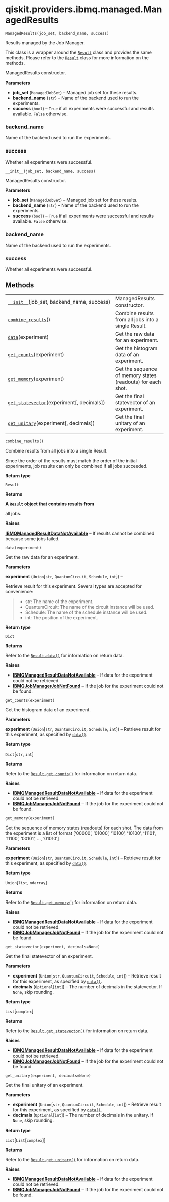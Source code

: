 <span id="qiskit-providers-ibmq-managed-managedresults" />

# qiskit.providers.ibmq.managed.ManagedResults

<span id="undefined" />

`ManagedResults(job_set, backend_name, success)`

Results managed by the Job Manager.

This class is a wrapper around the [`Result`](qiskit.result.Result#qiskit.result.Result "qiskit.result.Result") class and provides the same methods. Please refer to the [`Result`](qiskit.result.Result#qiskit.result.Result "qiskit.result.Result") class for more information on the methods.

ManagedResults constructor.

**Parameters**

*   **job\_set** (`ManagedJobSet`) – Managed job set for these results.
*   **backend\_name** (`str`) – Name of the backend used to run the experiments.
*   **success** (`bool`) – `True` if all experiments were successful and results available. `False` otherwise.

<span id="undefined" />

### backend\_name

Name of the backend used to run the experiments.

<span id="undefined" />

### success

Whether all experiments were successful.

<span id="undefined" />

`__init__(job_set, backend_name, success)`

ManagedResults constructor.

**Parameters**

*   **job\_set** (`ManagedJobSet`) – Managed job set for these results.
*   **backend\_name** (`str`) – Name of the backend used to run the experiments.
*   **success** (`bool`) – `True` if all experiments were successful and results available. `False` otherwise.

<span id="undefined" />

### backend\_name

Name of the backend used to run the experiments.

<span id="undefined" />

### success

Whether all experiments were successful.

## Methods

|                                                                                                                                                                            |                                                             |
| -------------------------------------------------------------------------------------------------------------------------------------------------------------------------- | ----------------------------------------------------------- |
| [`__init__`](#qiskit.providers.ibmq.managed.ManagedResults.__init__ "qiskit.providers.ibmq.managed.ManagedResults.__init__")(job\_set, backend\_name, success)             | ManagedResults constructor.                                 |
| [`combine_results`](#qiskit.providers.ibmq.managed.ManagedResults.combine_results "qiskit.providers.ibmq.managed.ManagedResults.combine_results")()                        | Combine results from all jobs into a single Result.         |
| [`data`](#qiskit.providers.ibmq.managed.ManagedResults.data "qiskit.providers.ibmq.managed.ManagedResults.data")(experiment)                                               | Get the raw data for an experiment.                         |
| [`get_counts`](#qiskit.providers.ibmq.managed.ManagedResults.get_counts "qiskit.providers.ibmq.managed.ManagedResults.get_counts")(experiment)                             | Get the histogram data of an experiment.                    |
| [`get_memory`](#qiskit.providers.ibmq.managed.ManagedResults.get_memory "qiskit.providers.ibmq.managed.ManagedResults.get_memory")(experiment)                             | Get the sequence of memory states (readouts) for each shot. |
| [`get_statevector`](#qiskit.providers.ibmq.managed.ManagedResults.get_statevector "qiskit.providers.ibmq.managed.ManagedResults.get_statevector")(experiment\[, decimals]) | Get the final statevector of an experiment.                 |
| [`get_unitary`](#qiskit.providers.ibmq.managed.ManagedResults.get_unitary "qiskit.providers.ibmq.managed.ManagedResults.get_unitary")(experiment\[, decimals])             | Get the final unitary of an experiment.                     |

<span id="undefined" />

`combine_results()`

Combine results from all jobs into a single Result.

<Admonition title="Note" type="note">
  Since the order of the results must match the order of the initial experiments, job results can only be combined if all jobs succeeded.
</Admonition>

**Return type**

`Result`

**Returns**

**A [`Result`](qiskit.result.Result#qiskit.result.Result "qiskit.result.Result") object that contains results from**

all jobs.

**Raises**

[**IBMQManagedResultDataNotAvailable**](qiskit.providers.ibmq.managed.IBMQManagedResultDataNotAvailable#qiskit.providers.ibmq.managed.IBMQManagedResultDataNotAvailable "qiskit.providers.ibmq.managed.IBMQManagedResultDataNotAvailable") – If results cannot be combined because some jobs failed.

<span id="undefined" />

`data(experiment)`

Get the raw data for an experiment.

**Parameters**

**experiment** (`Union`\[`str`, `QuantumCircuit`, `Schedule`, `int`]) –

Retrieve result for this experiment. Several types are accepted for convenience:

> *   str: The name of the experiment.
> *   QuantumCircuit: The name of the circuit instance will be used.
> *   Schedule: The name of the schedule instance will be used.
> *   int: The position of the experiment.

**Return type**

`Dict`

**Returns**

Refer to the [`Result.data()`](qiskit.result.Result#qiskit.result.Result.data "qiskit.result.Result.data") for information on return data.

**Raises**

*   [**IBMQManagedResultDataNotAvailable**](qiskit.providers.ibmq.managed.IBMQManagedResultDataNotAvailable#qiskit.providers.ibmq.managed.IBMQManagedResultDataNotAvailable "qiskit.providers.ibmq.managed.IBMQManagedResultDataNotAvailable") – If data for the experiment could not be retrieved.
*   [**IBMQJobManagerJobNotFound**](qiskit.providers.ibmq.managed.IBMQJobManagerJobNotFound#qiskit.providers.ibmq.managed.IBMQJobManagerJobNotFound "qiskit.providers.ibmq.managed.IBMQJobManagerJobNotFound") – If the job for the experiment could not be found.

<span id="undefined" />

`get_counts(experiment)`

Get the histogram data of an experiment.

**Parameters**

**experiment** (`Union`\[`str`, `QuantumCircuit`, `Schedule`, `int`]) – Retrieve result for this experiment, as specified by [`data()`](#qiskit.providers.ibmq.managed.ManagedResults.data "qiskit.providers.ibmq.managed.ManagedResults.data").

**Return type**

`Dict`\[`str`, `int`]

**Returns**

Refer to the [`Result.get_counts()`](qiskit.result.Result#qiskit.result.Result.get_counts "qiskit.result.Result.get_counts") for information on return data.

**Raises**

*   [**IBMQManagedResultDataNotAvailable**](qiskit.providers.ibmq.managed.IBMQManagedResultDataNotAvailable#qiskit.providers.ibmq.managed.IBMQManagedResultDataNotAvailable "qiskit.providers.ibmq.managed.IBMQManagedResultDataNotAvailable") – If data for the experiment could not be retrieved.
*   [**IBMQJobManagerJobNotFound**](qiskit.providers.ibmq.managed.IBMQJobManagerJobNotFound#qiskit.providers.ibmq.managed.IBMQJobManagerJobNotFound "qiskit.providers.ibmq.managed.IBMQJobManagerJobNotFound") – If the job for the experiment could not be found.

<span id="undefined" />

`get_memory(experiment)`

Get the sequence of memory states (readouts) for each shot. The data from the experiment is a list of format \[‘00000’, ‘01000’, ‘10100’, ‘10100’, ‘11101’, ‘11100’, ‘00101’, …, ‘01010’]

**Parameters**

**experiment** (`Union`\[`str`, `QuantumCircuit`, `Schedule`, `int`]) – Retrieve result for this experiment, as specified by [`data()`](#qiskit.providers.ibmq.managed.ManagedResults.data "qiskit.providers.ibmq.managed.ManagedResults.data").

**Return type**

`Union`\[`list`, `ndarray`]

**Returns**

Refer to the [`Result.get_memory()`](qiskit.result.Result#qiskit.result.Result.get_memory "qiskit.result.Result.get_memory") for information on return data.

**Raises**

*   [**IBMQManagedResultDataNotAvailable**](qiskit.providers.ibmq.managed.IBMQManagedResultDataNotAvailable#qiskit.providers.ibmq.managed.IBMQManagedResultDataNotAvailable "qiskit.providers.ibmq.managed.IBMQManagedResultDataNotAvailable") – If data for the experiment could not be retrieved.
*   [**IBMQJobManagerJobNotFound**](qiskit.providers.ibmq.managed.IBMQJobManagerJobNotFound#qiskit.providers.ibmq.managed.IBMQJobManagerJobNotFound "qiskit.providers.ibmq.managed.IBMQJobManagerJobNotFound") – If the job for the experiment could not be found.

<span id="undefined" />

`get_statevector(experiment, decimals=None)`

Get the final statevector of an experiment.

**Parameters**

*   **experiment** (`Union`\[`str`, `QuantumCircuit`, `Schedule`, `int`]) – Retrieve result for this experiment, as specified by [`data()`](#qiskit.providers.ibmq.managed.ManagedResults.data "qiskit.providers.ibmq.managed.ManagedResults.data").
*   **decimals** (`Optional`\[`int`]) – The number of decimals in the statevector. If `None`, skip rounding.

**Return type**

`List`\[`complex`]

**Returns**

Refer to the [`Result.get_statevector()`](qiskit.result.Result#qiskit.result.Result.get_statevector "qiskit.result.Result.get_statevector") for information on return data.

**Raises**

*   [**IBMQManagedResultDataNotAvailable**](qiskit.providers.ibmq.managed.IBMQManagedResultDataNotAvailable#qiskit.providers.ibmq.managed.IBMQManagedResultDataNotAvailable "qiskit.providers.ibmq.managed.IBMQManagedResultDataNotAvailable") – If data for the experiment could not be retrieved.
*   [**IBMQJobManagerJobNotFound**](qiskit.providers.ibmq.managed.IBMQJobManagerJobNotFound#qiskit.providers.ibmq.managed.IBMQJobManagerJobNotFound "qiskit.providers.ibmq.managed.IBMQJobManagerJobNotFound") – If the job for the experiment could not be found.

<span id="undefined" />

`get_unitary(experiment, decimals=None)`

Get the final unitary of an experiment.

**Parameters**

*   **experiment** (`Union`\[`str`, `QuantumCircuit`, `Schedule`, `int`]) – Retrieve result for this experiment, as specified by [`data()`](#qiskit.providers.ibmq.managed.ManagedResults.data "qiskit.providers.ibmq.managed.ManagedResults.data").
*   **decimals** (`Optional`\[`int`]) – The number of decimals in the unitary. If `None`, skip rounding.

**Return type**

`List`\[`List`\[`complex`]]

**Returns**

Refer to the [`Result.get_unitary()`](qiskit.result.Result#qiskit.result.Result.get_unitary "qiskit.result.Result.get_unitary") for information on return data.

**Raises**

*   [**IBMQManagedResultDataNotAvailable**](qiskit.providers.ibmq.managed.IBMQManagedResultDataNotAvailable#qiskit.providers.ibmq.managed.IBMQManagedResultDataNotAvailable "qiskit.providers.ibmq.managed.IBMQManagedResultDataNotAvailable") – If data for the experiment could not be retrieved.
*   [**IBMQJobManagerJobNotFound**](qiskit.providers.ibmq.managed.IBMQJobManagerJobNotFound#qiskit.providers.ibmq.managed.IBMQJobManagerJobNotFound "qiskit.providers.ibmq.managed.IBMQJobManagerJobNotFound") – If the job for the experiment could not be found.
